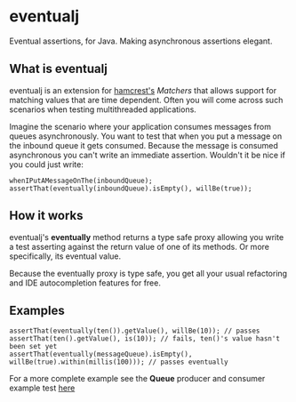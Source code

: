 eventualj
====================

Eventual assertions, for Java.
Making asynchronous assertions elegant.

What is eventualj
-----------------
eventualj is an extension for [hamcrest's](http://code.google.com/p/hamcrest/) *Matchers* that allows support for matching values that are time dependent.
Often you will come across such scenarios when testing multithreaded applications.

Imagine the scenario where your application consumes messages from queues asynchronously. You want to test that when you put a message on the inbound queue it gets consumed. Because the message is consumed asynchronous you can't write an immediate assertion. Wouldn't it be nice if you could just write:

<pre><code>whenIPutAMessageOnThe(inboundQueue);
assertThat(eventually(inboundQueue).isEmpty(), willBe(true));</code></pre>

How it works
------------
eventualj's **eventually** method returns a type safe proxy allowing you write a test asserting against the return value of one of its methods. Or more specifically, its eventual value.

Because the eventually proxy is type safe, you get all your usual refactoring and IDE autocompletion features for free.

Examples
--------

<pre><code>assertThat(eventually(ten()).getValue(), willBe(10)); // passes
assertThat(ten().getValue(), is(10)); // fails, ten()'s value hasn't been set yet
assertThat(eventually(messageQueue).isEmpty(), willBe(true).within(millis(100))); // passes eventually</code></pre>

For a more complete example see the **Queue** producer and consumer example test [here](http://github.com/oxlade39/eventualj/blob/master/src/test/java/org/doxla/eventualj/ExampleTest.java)